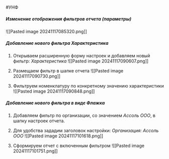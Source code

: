 #УНФ
##### Изменение отображения фильтров отчета (параметры)

![[Pasted image 20241117085320.png]]

##### Добавление нового фильтра *Характеристика*

1. Открываем расширенную форму настроек и добавляем новый фильтр: *Характеристика*
![[Pasted image 20241117090607.png]]

2. Размещаем фильтр в шапке отчета
![[Pasted image 20241117090730.png]]

3. Фильтруем номенклатуру по конкретному значению характеристики
![[Pasted image 20241117090848.png]]

##### Добавление нового фильтра в виде *Флажка*

1. Добавляем фильтр по организации, со значением *Ассоль ООО*, в шапку настроек отчета.
2. Для удобства зададим заголовок настройки: *Организация: Ассоль ООО*
![[Pasted image 20241117101618.png]]

3. Сформируем отчет с включенным фильтром
![[Pasted image 20241117101751.png]]

